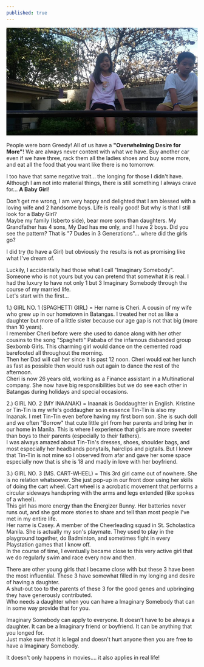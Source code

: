 ```yaml
---
published: true
---
```

![Imaginary Somebody](/images/Casey.jpg)

People were born Greedy! All of us have a **"Overwhelming Desire for More"**! We are always never content with what we have. Buy another car even if we have three, rack them all the ladies shoes and buy some more, and eat all the food that you want like there is no tomorrow.

I too have that same negative trait... the longing for those I didn't have. Although I am not into material things, there is still something I always crave for... **A Baby Girl**! 

Don't get me wrong, I am very happy and delighted that I am blessed with a loving wife and 2 handsome boys. Life is really good! But why is that I still look for a Baby Girl?   
Maybe my family (Isberto side), bear more sons than daughters. My Grandfather has 4 sons, My Dad has me only, and I have 2 boys. Did you see the pattern? That is "7 Dudes in 3 Generations"... where did the girls go?

I did try (to have a Girl) but obviously the results is not as promising like what I've dream of.

Luckily, I accidentally had those what I call "Imaginary Somebody". Someone who is not yours but you can pretend that somewhat it is real. I had the luxury to have not only 1 but 3 Imaginary Somebody through the course of my married life.   
Let's start with the first...

1.) GIRL NO. 1 (SPAGHETTI GIRL) = Her name is Cheri. A cousin of my wife who grew up in our hometown in Batangas. I treated her not as like a daughter but more of a little sister because our age gap is not that big (more than 10 years).   
I remember Cheri before were she used to dance along with her other cousins to the song "Spaghetti" Pababa of the infamous disbanded group Sexbomb Girls. This charming girl would dance on the cemented road barefooted all throughout the morning.   
Then her Dad will call her since it is past 12 noon. Cheri would eat her lunch as fast as possible then would rush out again to dance the rest of the afternoon.   
Cheri is now 26 years old, working as a Finance assistant in a Multinational company. She now have big responsibilities but we do see each other in Batangas during holidays and special occasions.

2.) GIRL NO. 2 (MY INAANAK) = Inaanak is Goddaughter in English. Kristine or Tin-Tin is my wife's goddaugher so in essence Tin-Tin is also my Inaanak. I met Tin-Tin even before having my first born son. She is such doll and we often "Borrow" that cute little girl from her parents and bring her in our home in Manila. This is where I experience that girls are more sweeter than boys to their parents (especially to their fathers).   
I was always amazed about Tin-Tin's dresses, shoes, shoulder bags, and most especially her headbands ponytails, hairclips and pigtails. 
But I knew that Tin-Tin is not mine so I observed from afar and gave her some space especially now that is she is 18 and madly in love with her boyfriend. 

3.) GIRL NO. 3 (MS. CART-WHEEL) =  This 3rd girl came out of nowhere. She is no relation whatsoever. She just pop-up in our front door using her skills of doing the cart wheel. Cart wheel is a acrobatic movement that performs a circular sideways handspring with the arms and legs extended (like spokes of a wheel).   
This girl has more energy than the Energizer Bunny. Her batteries never runs out, and she got more stories to share and tell than most people I've met in my entire life.   
Her name is Casey. A member of the Cheerleading squad in St. Scholastica Manila. She is actually my son's playmate. They used to play in the playground together, do Badminton, and sometimes fight in every Playstation games that I know off.   
In the course of time, I eventually became close to this very active girl that we do regularly swim and race every now and then. 


There are other young girls that I became close with but these 3 have been the most influential. These 3 have somewhat filled in my longing and desire of having a daughter.   
A shut-out too to the parents of these 3 for the good genes and upbringing they have generously contributed.   
Who needs a daughter when you can have a Imaginary Somebody that can in some way provide that for you.

Imaginary Somebody can apply to everyone. It doesn't have to be always a daughter. It can be a Imaginary friend or boyfriend. It can be anything that you longed for.   
Just make sure that it is legal and doesn't hurt anyone then you are free to have a Imaginary Somebody.

It doesn't only happens in movies.... it also applies in real life!

